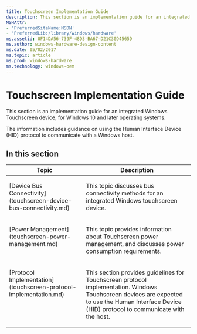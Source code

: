 ```yaml
---
title: Touchscreen Implementation Guide
description: This section is an implementation guide for an integrated Windows Touchscreen device, for Windows 10 and later operating systems.
MSHAttr:
- 'PreferredSiteName:MSDN'
- 'PreferredLib:/library/windows/hardware'
ms.assetid: 0F14DA56-739F-48D3-BA67-D21C30D4565D
ms.author: windows-hardware-design-content
ms.date: 05/02/2017
ms.topic: article
ms.prod: windows-hardware
ms.technology: windows-oem
---
```


# Touchscreen Implementation Guide


This section is an implementation guide for an integrated Windows Touchscreen device, for Windows 10 and later operating systems.

The information includes guidance on using the Human Interface Device (HID) protocol to communicate with a Windows host.

## In this section


<table>
<thead valign="bottom">
<tr class="header">
<th>Topic</th>
<th>Description</th>
</tr>
</thead>
<tbody valign="top">
<tr class="odd">
<td><p>[Device Bus Connectivity](touchscreen-device-bus-connectivity.md)</p></td>
<td><p>This topic discusses bus connectivity methods for an integrated Windows touchscreen device.</p></td>
</tr>
<tr class="even">
<td><p>[Power Management](touchscreen-power-management.md)</p></td>
<td><p>This topic provides information about Touchscreen power management, and discusses power consumption requirements.</p></td>
</tr>
<tr class="odd">
<td><p>[Protocol Implementation](touchscreen-protocol-implementation.md)</p></td>
<td><p>This section provides guidelines for Touchscreen protocol implementation. Windows Touchscreen devices are expected to use the Human Interface Device (HID) protocol to communicate with the host.</p></td>
</tr>
</tbody>
</table>
